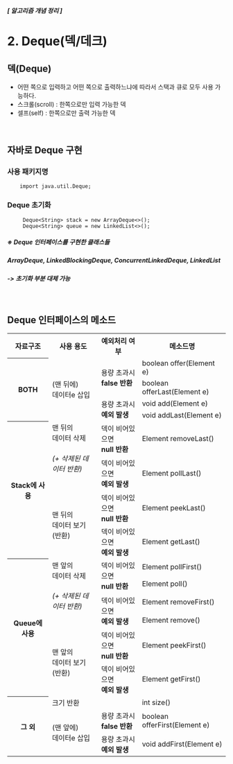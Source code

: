 ##### [ 알고리즘 개념 정리 ] 
# 2. Deque(덱/데크)

## **덱(Deque)**
- 어떤 쪽으로 입력하고 어떤 쪽으로 출력하느냐에 따라서 스택과 큐로 모두 사용 가능하다.
- 스크롤(scroll) : 한쪽으로만 입력 가능한 덱
- 셀프(self) : 한쪽으로만 출력 가능한 덱 

<br/>

## **자바로 Deque 구현**

### 사용 패키지명

        import java.util.Deque;

### Deque 초기화
         Deque<String> stack = new ArrayDeque<>();
         Deque<String> queue = new LinkedList<>();


##### *※ Deque 인터페이스를 구현한 클래스들*
##### *ArrayDeque, LinkedBlockingDeque, ConcurrentLinkedDeque, LinkedList*
##### -> 초기화 부분 대체 가능

<br>

## Deque 인터페이스의 메소드

<table>
  <tr>
    <th>자료구조</th>
    <th>사용 용도</th>
    <th>예외처리 여부</th>
    <th>메소드명</th>
  </tr>
  <tr>
    <th rowspan="4">BOTH</th>
    <td rowspan="4">(맨 뒤에)<br>데이터e 삽입</td>
    <td rowspan="2">용량 초과시<br><b>false 반환</b></td>
    <td>boolean offer(Element e)</td>
  </tr>
  <tr>
     <td>boolean offerLast(Element e)</td>
  </tr>
  <tr>
     <td rowspan="2">용량 초과시<br><b>예외 발생</b></td>
     <td>void add(Element e)</td>
  </tr>
  <tr>
     <td>void addLast(Element e)</td>
  </tr>

  <tr>
    <th rowspan="4">Stack에 사용</th>
    <td rowspan="2">맨 뒤의<br>데이터 삭제<h6>(+ 삭제된 데이터 반환)<h6></td>
    <td>덱이 비어있으면<br><b>null 반환</b></td>
    <td>Element removeLast()</td>
  </tr>
  <tr>
     <td>덱이 비어있으면<br><b>예외 발생</b></td>
     <td>Element pollLast()</td>
  </tr>
  <tr>
    <td rowspan="2">맨 뒤의<br>데이터 보기(반환)</td>
     <td >덱이 비어있으면<br><b>null 반환</b></td>
     <td>Element peekLast()</td>
  </tr>
  <tr>
     <td>덱이 비어있으면<br><b>예외 발생</b></td>
     <td>Element getLast()</td>
  </tr>

  <tr>
    <th rowspan="6">Queue에 사용</th>
    <td rowspan="4">맨 앞의<br>데이터 삭제<h6>(+ 삭제된 데이터 반환)<h6></td>
    <td rowspan="2">덱이 비어있으면<br><b>null 반환</b></td>
    <td>Element pollFirst()</td>
  </tr>
  <tr>
     <td>Element poll()</td>
  </tr>
  <tr>
     <td rowspan="2">덱이 비어있으면<br><b>예외 발생</b></td>
     <td>Element removeFirst()</td>
  </tr>
  <tr>
     <td>Element remove()</td>
  </tr>
  <tr>
  <td rowspan="2">맨 앞의<br> 데이터 보기(반환)</td>
     <td>덱이 비어있으면<br><b>null 반환</b></td>
     <td>Element peekFirst()</td>
  </tr>
  <tr>
     <td>덱이 비어있으면<br><b>예외 발생</b></td>
     <td>Element getFirst()</td>
  </tr>

  <tr>
    <th rowspan="3">그 외</th>
    <td>크기 반환</td>
    <td></td>
    <td>int size()</td>
  </tr>
  <tr>
     <td rowspan="2">(맨 앞에)<br>데이터e 삽입</td>
     <td>용량 초과시<br><b>false 반환</td>
     <td>boolean offerFirst(Element e)</td>
  </tr>
  <tr>
     <td>용량 초과시<br><b>예외 발생</b></td>
     <td>void addFirst(Element e)</td>
  </tr>
</table>